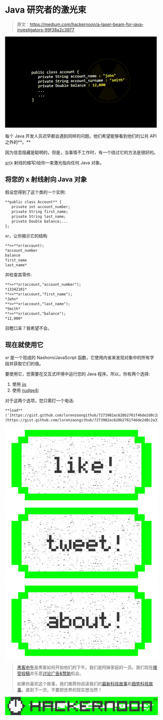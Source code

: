 # Java 研究者的激光束

> 原文：<https://medium.com/hackernoon/a-laser-beam-for-java-investigators-99f38a2c3977>

![](img/cf435768466a862d3ef602936ccfd937.png)

每个 Java 开发人员迟早都会遇到同样的问题。他们希望能够看到他们的公共 API 之外的**。**

因为信息隐藏是聪明的，但是，当事情不工作时，有一个绕过它的方法是很好的。

[xr](https://gist.github.com/lorenzoongithub/7273902ac628b2761f46de2d0c2a31cd)(x 射线的缩写)给你一束激光指向任何 Java 对象。

## 将您的 x 射线射向 Java 对象

假设您得到了这个类的一个实例:

```
**public class Account** {
   private int account_number;
   private String first_name;
   private String last_name;
   private Double balance;... 
};
```

xr，让你揭示它的结构

```
**>>**xr(account);
*account_number
balance
first_name
last_name*
```

并检查其零件:

```
**>>**xr(account,"account_number"); 
*13342101*
**>>**xr(account,"first_name");
*John*
**>>**xr(account,"last_name"); 
*Smith*
**>>**xr(account,"balance");
*12,000*
```

目瞪口呆？我希望不会。

## 现在就使用它

*xr* 是一个现成的 Nashorn/JavaScript 函数，它使用内省来发现对象中的所有字段并获取它们的值。

要使用它，您需要在交互式环境中运行您的 Java 程序。所以，你有两个选择:

1.  使用 [jjs](https://docs.oracle.com/javase/8/docs/technotes/tools/windows/jjs.html)
2.  使用 [nudge4j](https://lorenzoongithub.github.io/nudge4j/)

对于这两个选项，您只需打一个电话:

```
**load**('[https://gist.github.com/lorenzoongithub/7273902ac628b2761f46de2d0c2a31cd](https://gist.github.com/lorenzoongithub/7273902ac628b2761f46de2d0c2a31cd)');
```

[![](img/50ef4044ecd4e250b5d50f368b775d38.png)](http://bit.ly/HackernoonFB)[![](img/979d9a46439d5aebbdcdca574e21dc81.png)](https://goo.gl/k7XYbx)[![](img/2930ba6bd2c12218fdbbf7e02c8746ff.png)](https://goo.gl/4ofytp)

> [黑客中午](http://bit.ly/Hackernoon)是黑客如何开始他们的下午。我们是阿妹家庭的一员。我们现在[接受投稿](http://bit.ly/hackernoonsubmission)并乐意[讨论广告&赞助](mailto:partners@amipublications.com)机会。
> 
> 如果你喜欢这个故事，我们推荐你阅读我们的[最新科技故事](http://bit.ly/hackernoonlatestt)和[趋势科技故事](https://hackernoon.com/trending)。直到下一次，不要把世界的现实想当然！

![](img/be0ca55ba73a573dce11effb2ee80d56.png)